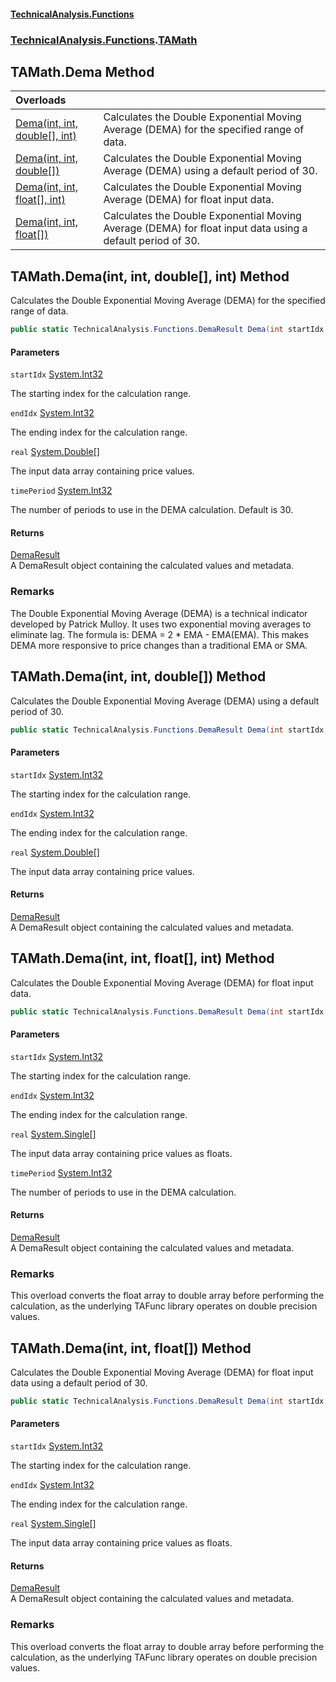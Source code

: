 #### [TechnicalAnalysis\.Functions](Atypical.TechnicalAnalysis.Functions.md 'Atypical\.TechnicalAnalysis\.Functions')
### [TechnicalAnalysis\.Functions](Atypical.TechnicalAnalysis.Functions.md#TechnicalAnalysis.Functions 'TechnicalAnalysis\.Functions').[TAMath](TAMath.md 'TechnicalAnalysis\.Functions\.TAMath')

## TAMath\.Dema Method

| Overloads | |
| :--- | :--- |
| [Dema\(int, int, double\[\], int\)](TAMath.Dema.md#TechnicalAnalysis.Functions.TAMath.Dema(int,int,double[],int) 'TechnicalAnalysis\.Functions\.TAMath\.Dema\(int, int, double\[\], int\)') | Calculates the Double Exponential Moving Average \(DEMA\) for the specified range of data\. |
| [Dema\(int, int, double\[\]\)](TAMath.Dema.md#TechnicalAnalysis.Functions.TAMath.Dema(int,int,double[]) 'TechnicalAnalysis\.Functions\.TAMath\.Dema\(int, int, double\[\]\)') | Calculates the Double Exponential Moving Average \(DEMA\) using a default period of 30\. |
| [Dema\(int, int, float\[\], int\)](TAMath.Dema.md#TechnicalAnalysis.Functions.TAMath.Dema(int,int,float[],int) 'TechnicalAnalysis\.Functions\.TAMath\.Dema\(int, int, float\[\], int\)') | Calculates the Double Exponential Moving Average \(DEMA\) for float input data\. |
| [Dema\(int, int, float\[\]\)](TAMath.Dema.md#TechnicalAnalysis.Functions.TAMath.Dema(int,int,float[]) 'TechnicalAnalysis\.Functions\.TAMath\.Dema\(int, int, float\[\]\)') | Calculates the Double Exponential Moving Average \(DEMA\) for float input data using a default period of 30\. |

<a name='TechnicalAnalysis.Functions.TAMath.Dema(int,int,double[],int)'></a>

## TAMath\.Dema\(int, int, double\[\], int\) Method

Calculates the Double Exponential Moving Average \(DEMA\) for the specified range of data\.

```csharp
public static TechnicalAnalysis.Functions.DemaResult Dema(int startIdx, int endIdx, double[] real, int timePeriod);
```
#### Parameters

<a name='TechnicalAnalysis.Functions.TAMath.Dema(int,int,double[],int).startIdx'></a>

`startIdx` [System\.Int32](https://docs.microsoft.com/en-us/dotnet/api/System.Int32 'System\.Int32')

The starting index for the calculation range\.

<a name='TechnicalAnalysis.Functions.TAMath.Dema(int,int,double[],int).endIdx'></a>

`endIdx` [System\.Int32](https://docs.microsoft.com/en-us/dotnet/api/System.Int32 'System\.Int32')

The ending index for the calculation range\.

<a name='TechnicalAnalysis.Functions.TAMath.Dema(int,int,double[],int).real'></a>

`real` [System\.Double](https://docs.microsoft.com/en-us/dotnet/api/System.Double 'System\.Double')[\[\]](https://docs.microsoft.com/en-us/dotnet/api/System.Array 'System\.Array')

The input data array containing price values\.

<a name='TechnicalAnalysis.Functions.TAMath.Dema(int,int,double[],int).timePeriod'></a>

`timePeriod` [System\.Int32](https://docs.microsoft.com/en-us/dotnet/api/System.Int32 'System\.Int32')

The number of periods to use in the DEMA calculation\. Default is 30\.

#### Returns
[DemaResult](DemaResult.md 'TechnicalAnalysis\.Functions\.DemaResult')  
A DemaResult object containing the calculated values and metadata\.

### Remarks
The Double Exponential Moving Average \(DEMA\) is a technical indicator developed by Patrick Mulloy\.
It uses two exponential moving averages to eliminate lag\. The formula is: DEMA = 2 \* EMA \- EMA\(EMA\)\.
This makes DEMA more responsive to price changes than a traditional EMA or SMA\.

<a name='TechnicalAnalysis.Functions.TAMath.Dema(int,int,double[])'></a>

## TAMath\.Dema\(int, int, double\[\]\) Method

Calculates the Double Exponential Moving Average \(DEMA\) using a default period of 30\.

```csharp
public static TechnicalAnalysis.Functions.DemaResult Dema(int startIdx, int endIdx, double[] real);
```
#### Parameters

<a name='TechnicalAnalysis.Functions.TAMath.Dema(int,int,double[]).startIdx'></a>

`startIdx` [System\.Int32](https://docs.microsoft.com/en-us/dotnet/api/System.Int32 'System\.Int32')

The starting index for the calculation range\.

<a name='TechnicalAnalysis.Functions.TAMath.Dema(int,int,double[]).endIdx'></a>

`endIdx` [System\.Int32](https://docs.microsoft.com/en-us/dotnet/api/System.Int32 'System\.Int32')

The ending index for the calculation range\.

<a name='TechnicalAnalysis.Functions.TAMath.Dema(int,int,double[]).real'></a>

`real` [System\.Double](https://docs.microsoft.com/en-us/dotnet/api/System.Double 'System\.Double')[\[\]](https://docs.microsoft.com/en-us/dotnet/api/System.Array 'System\.Array')

The input data array containing price values\.

#### Returns
[DemaResult](DemaResult.md 'TechnicalAnalysis\.Functions\.DemaResult')  
A DemaResult object containing the calculated values and metadata\.

<a name='TechnicalAnalysis.Functions.TAMath.Dema(int,int,float[],int)'></a>

## TAMath\.Dema\(int, int, float\[\], int\) Method

Calculates the Double Exponential Moving Average \(DEMA\) for float input data\.

```csharp
public static TechnicalAnalysis.Functions.DemaResult Dema(int startIdx, int endIdx, float[] real, int timePeriod);
```
#### Parameters

<a name='TechnicalAnalysis.Functions.TAMath.Dema(int,int,float[],int).startIdx'></a>

`startIdx` [System\.Int32](https://docs.microsoft.com/en-us/dotnet/api/System.Int32 'System\.Int32')

The starting index for the calculation range\.

<a name='TechnicalAnalysis.Functions.TAMath.Dema(int,int,float[],int).endIdx'></a>

`endIdx` [System\.Int32](https://docs.microsoft.com/en-us/dotnet/api/System.Int32 'System\.Int32')

The ending index for the calculation range\.

<a name='TechnicalAnalysis.Functions.TAMath.Dema(int,int,float[],int).real'></a>

`real` [System\.Single](https://docs.microsoft.com/en-us/dotnet/api/System.Single 'System\.Single')[\[\]](https://docs.microsoft.com/en-us/dotnet/api/System.Array 'System\.Array')

The input data array containing price values as floats\.

<a name='TechnicalAnalysis.Functions.TAMath.Dema(int,int,float[],int).timePeriod'></a>

`timePeriod` [System\.Int32](https://docs.microsoft.com/en-us/dotnet/api/System.Int32 'System\.Int32')

The number of periods to use in the DEMA calculation\.

#### Returns
[DemaResult](DemaResult.md 'TechnicalAnalysis\.Functions\.DemaResult')  
A DemaResult object containing the calculated values and metadata\.

### Remarks
This overload converts the float array to double array before performing the calculation,
as the underlying TAFunc library operates on double precision values\.

<a name='TechnicalAnalysis.Functions.TAMath.Dema(int,int,float[])'></a>

## TAMath\.Dema\(int, int, float\[\]\) Method

Calculates the Double Exponential Moving Average \(DEMA\) for float input data using a default period of 30\.

```csharp
public static TechnicalAnalysis.Functions.DemaResult Dema(int startIdx, int endIdx, float[] real);
```
#### Parameters

<a name='TechnicalAnalysis.Functions.TAMath.Dema(int,int,float[]).startIdx'></a>

`startIdx` [System\.Int32](https://docs.microsoft.com/en-us/dotnet/api/System.Int32 'System\.Int32')

The starting index for the calculation range\.

<a name='TechnicalAnalysis.Functions.TAMath.Dema(int,int,float[]).endIdx'></a>

`endIdx` [System\.Int32](https://docs.microsoft.com/en-us/dotnet/api/System.Int32 'System\.Int32')

The ending index for the calculation range\.

<a name='TechnicalAnalysis.Functions.TAMath.Dema(int,int,float[]).real'></a>

`real` [System\.Single](https://docs.microsoft.com/en-us/dotnet/api/System.Single 'System\.Single')[\[\]](https://docs.microsoft.com/en-us/dotnet/api/System.Array 'System\.Array')

The input data array containing price values as floats\.

#### Returns
[DemaResult](DemaResult.md 'TechnicalAnalysis\.Functions\.DemaResult')  
A DemaResult object containing the calculated values and metadata\.

### Remarks
This overload converts the float array to double array before performing the calculation,
as the underlying TAFunc library operates on double precision values\.